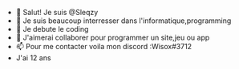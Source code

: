 - 👋 Salut! Je suis @Sleqzy
- 👀 Je suis beaucoup interresser dans l'informatique,programming
- 🌱 Je debute le coding
- 💞️ J'aimerai collaborer pour programmer un site,jeu ou app
- 📫 Pour me contacter voila mon discord :Wisox#3712
-    J'ai 12 ans
